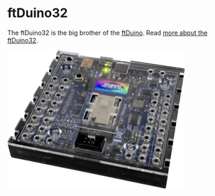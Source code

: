# ftDuino32

The ftDuino32 is the big brother of the [ftDuino](http://ftDuino.de). Read [more abput the ftDuino32](https://harbaum.github.io/ftduino32/www/).

![photo](www/images/ftduino32.jpg)
